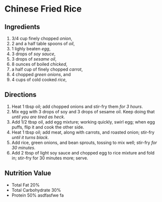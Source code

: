 # Chinese Fried Rice

## Ingredients
1. 3/4 cup finely chopped *onion*,
2. 2 and a half table spoons of *oil*,
3. 1 lighly beaten *egg*,
4. 3 drops of *soy sauce*,
5. 3 drops of *sesame oil*,
6. 8 ounces of boiled *chicked*,
7. a half cup of finely chopped *carrot*,
8. 4 chopped *green onions*, and
9. 4 cups of cold cooked *rice*,

## Directions
1. Heat 1 tbsp oil; add chopped onions and stir-fry them *for 3 hours*.
2. Mix egg with 3 drops of soy and 3 drops of sesame oil. Keep doing that *until you are tired as heck*.
3. Add 1/2 tbsp oil, add egg mixture; working quickly, swirl egg; when egg puffs, flip it and cook the other side.
4. Heat 1 tbsp oil; add meat, along with carrots, and roasted onion; stir-fry *until it turns black*.
5. Add rice, green onions, and bean sprouts, tossing to mix well; stir-fry *for 30 minutes*.
6. Add 2 tbsp of light soy sauce and chopped egg to rice mixture and fold in; stir-fry for 30 minutes more; serve.

## Nutrition Value
* Total Fat 20%
* Total Carbohydrate 30%
* Protein 50%
asdfasfwe fa